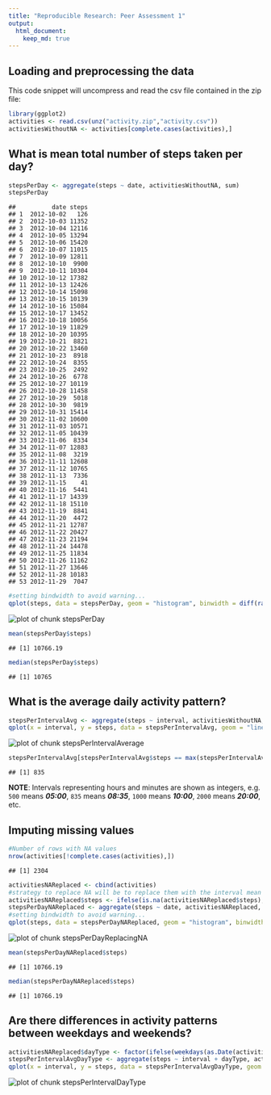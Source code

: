 ```yaml
---
title: "Reproducible Research: Peer Assessment 1"
output: 
  html_document:
    keep_md: true
---
```



## Loading and preprocessing the data
  
  This code snippet will uncompress and read the csv file contained in the zip file:

```r
library(ggplot2)
activities <- read.csv(unz("activity.zip","activity.csv"))
activitiesWithoutNA <- activities[complete.cases(activities),]
```


## What is mean total number of steps taken per day?

```r
stepsPerDay <- aggregate(steps ~ date, activitiesWithoutNA, sum)
stepsPerDay
```

```
##          date steps
## 1  2012-10-02   126
## 2  2012-10-03 11352
## 3  2012-10-04 12116
## 4  2012-10-05 13294
## 5  2012-10-06 15420
## 6  2012-10-07 11015
## 7  2012-10-09 12811
## 8  2012-10-10  9900
## 9  2012-10-11 10304
## 10 2012-10-12 17382
## 11 2012-10-13 12426
## 12 2012-10-14 15098
## 13 2012-10-15 10139
## 14 2012-10-16 15084
## 15 2012-10-17 13452
## 16 2012-10-18 10056
## 17 2012-10-19 11829
## 18 2012-10-20 10395
## 19 2012-10-21  8821
## 20 2012-10-22 13460
## 21 2012-10-23  8918
## 22 2012-10-24  8355
## 23 2012-10-25  2492
## 24 2012-10-26  6778
## 25 2012-10-27 10119
## 26 2012-10-28 11458
## 27 2012-10-29  5018
## 28 2012-10-30  9819
## 29 2012-10-31 15414
## 30 2012-11-02 10600
## 31 2012-11-03 10571
## 32 2012-11-05 10439
## 33 2012-11-06  8334
## 34 2012-11-07 12883
## 35 2012-11-08  3219
## 36 2012-11-11 12608
## 37 2012-11-12 10765
## 38 2012-11-13  7336
## 39 2012-11-15    41
## 40 2012-11-16  5441
## 41 2012-11-17 14339
## 42 2012-11-18 15110
## 43 2012-11-19  8841
## 44 2012-11-20  4472
## 45 2012-11-21 12787
## 46 2012-11-22 20427
## 47 2012-11-23 21194
## 48 2012-11-24 14478
## 49 2012-11-25 11834
## 50 2012-11-26 11162
## 51 2012-11-27 13646
## 52 2012-11-28 10183
## 53 2012-11-29  7047
```

```r
#setting bindwidth to avoid warning...
qplot(steps, data = stepsPerDay, geom = "histogram", binwidth = diff(range(stepsPerDay$steps))/30)
```

![plot of chunk stepsPerDay](figure/stepsPerDay-1.png) 

```r
mean(stepsPerDay$steps)
```

```
## [1] 10766.19
```

```r
median(stepsPerDay$steps)
```

```
## [1] 10765
```


## What is the average daily activity pattern?

```r
stepsPerIntervalAvg <- aggregate(steps ~ interval, activitiesWithoutNA, mean)
qplot(x = interval, y = steps, data = stepsPerIntervalAvg, geom = "line")
```

![plot of chunk stepsPerIntervalAverage](figure/stepsPerIntervalAverage-1.png) 

```r
stepsPerIntervalAvg[stepsPerIntervalAvg$steps == max(stepsPerIntervalAvg$steps),]$interval
```

```
## [1] 835
```
**NOTE**: Intervals representing hours and minutes are shown as integers, e.g. ``500`` means ***05:00***, ``835`` means ***08:35***, ``1000`` means ***10:00***, ``2000`` means ***20:00***, etc.  


## Imputing missing values

```r
#Number of rows with NA values
nrow(activities[!complete.cases(activities),])
```

```
## [1] 2304
```

```r
activitiesNAReplaced <- cbind(activities)
#strategy to replace NA will be to replace them with the interval mean used in the previous chunk (stepsPerIntervalAverage)
activitiesNAReplaced$steps <- ifelse(is.na(activitiesNAReplaced$steps), stepsPerIntervalAvg$steps[match(activitiesNAReplaced$interval, stepsPerIntervalAvg$interval)], activitiesNAReplaced$steps)
stepsPerDayNAReplaced <- aggregate(steps ~ date, activitiesNAReplaced, sum)
#setting bindwidth to avoid warning...
qplot(steps, data = stepsPerDayNAReplaced, geom = "histogram", binwidth = diff(range(stepsPerDayNAReplaced$steps))/30)
```

![plot of chunk stepsPerDayReplacingNA](figure/stepsPerDayReplacingNA-1.png) 

```r
mean(stepsPerDayNAReplaced$steps)
```

```
## [1] 10766.19
```

```r
median(stepsPerDayNAReplaced$steps)
```

```
## [1] 10766.19
```


## Are there differences in activity patterns between weekdays and weekends?

```r
activitiesNAReplaced$dayType <- factor(ifelse(weekdays(as.Date(activitiesNAReplaced$date)) %in% c("Saturday","Sunday"), "weekend", "weekday"))
stepsPerIntervalAvgDayType <- aggregate(steps ~ interval + dayType, activitiesNAReplaced, mean)
qplot(x = interval, y = steps, data = stepsPerIntervalAvgDayType, geom = "line", facets = dayType ~ .)
```

![plot of chunk stepsPerIntervalDayType](figure/stepsPerIntervalDayType-1.png) 

